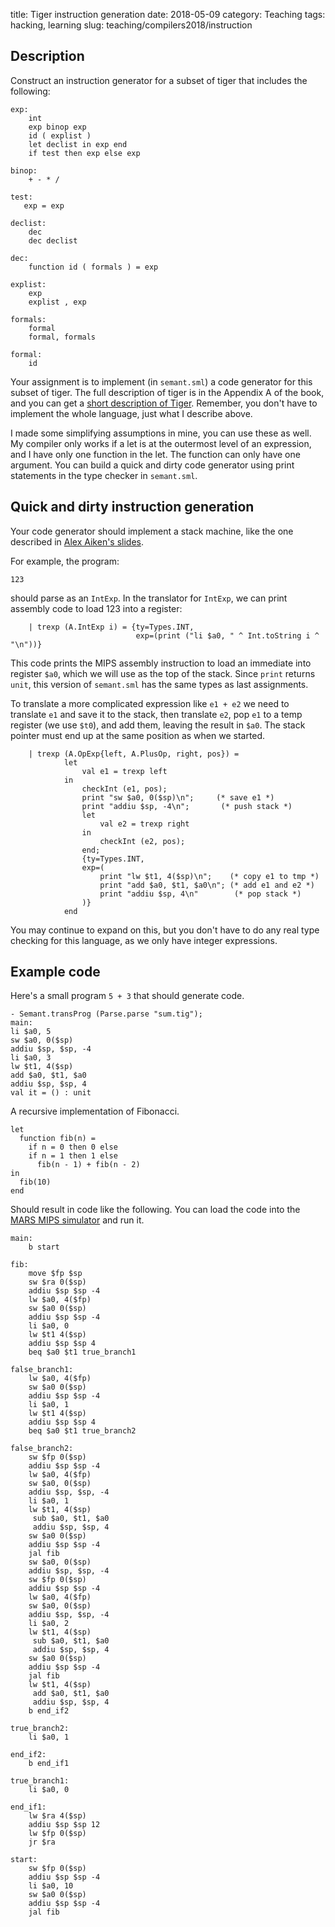 title: Tiger instruction generation
date: 2018-05-09
category: Teaching
tags: hacking, learning
slug: teaching/compilers2018/instruction

## Description

Construct an instruction generator for a subset of tiger that includes
the following:

```
exp:
	int
	exp binop exp
	id ( explist )
	let declist in exp end
	if test then exp else exp

binop:
	+ - * /

test:
   exp = exp

declist:
	dec
	dec declist
		
dec: 
	function id ( formals ) = exp

explist:
	exp
	explist , exp

formals:
	formal
	formal, formals

formal:
	id

```
	
Your assignment is to implement (in `semant.sml`) a code generator for
this subset of tiger. The full description of tiger is in the Appendix
A of the book, and you can get a
[short description of Tiger](http://www.cs.columbia.edu/~sedwards/classes/2002/w4115/tiger.pdf). Remember,
you don't have to implement the whole language, just what I describe
above.

I made some simplifying assumptions in mine, you can use these as
well. My compiler only works if a let is at the outermost level of an
expression, and I have only one function in the let. The function can
only have one argument. You can build a quick and dirty code generator
using print statements in the type checker in `semant.sml`.

## Quick and dirty instruction generation

Your code generator should implement a stack machine, like the one
described in
[Alex Aiken's slides](http://web.stanford.edu/class/archive/cs/cs143/cs143.1112/materials/lectures/lecture12.pdf).

For example, the program:

```
123
```

should parse as an `IntExp`. In the translator for `IntExp`, we can
print assembly code to load 123 into a register:

```
    | trexp (A.IntExp i) = {ty=Types.INT,
                            exp=(print ("li $a0, " ^ Int.toString i ^ "\n"))}
```

This code prints the MIPS assembly instruction to load an immediate
into register `$a0`, which we will use as the top of the stack. Since
`print` returns `unit`, this version of `semant.sml` has the same
types as last assignments.

To translate a more complicated expression like `e1 + e2` we need to
translate `e1` and save it to the stack, then translate `e2`, pop `e1`
to a temp register (we use `$t0`), and add them, leaving the result in
`$a0`. The stack pointer must end up at the same position as when we
started.

```
    | trexp (A.OpExp{left, A.PlusOp, right, pos}) =
            let
                val e1 = trexp left
            in
                checkInt (e1, pos);
                print "sw $a0, 0($sp)\n";     (* save e1 *)
				print "addiu $sp, -4\n";       (* push stack *)
				let
                    val e2 = trexp right
                in
                    checkInt (e2, pos);
                end;
                {ty=Types.INT,
				exp=(
					print "lw $t1, 4($sp)\n";    (* copy e1 to tmp *)
					print "add $a0, $t1, $a0\n"; (* add e1 and e2 *)
					print "addiu $sp, 4\n"        (* pop stack *)
				)}
            end
```
			
You
may continue to expand on this, but you don't have to do any real type
checking for this language, as we only have integer expressions.

## Example code

Here's a small program `5 + 3` that should generate code.

```
- Semant.transProg (Parse.parse "sum.tig");
main:
li $a0, 5
sw $a0, 0($sp)
addiu $sp, $sp, -4
li $a0, 3
lw $t1, 4($sp)
add $a0, $t1, $a0
addiu $sp, $sp, 4
val it = () : unit
```

A recursive implementation of Fibonacci.

```
let
  function fib(n) =
    if n = 0 then 0 else
    if n = 1 then 1 else
      fib(n - 1) + fib(n - 2)
in
  fib(10)
end
```

Should result in code like the following. You can load the code into
the
[MARS MIPS simulator](http://courses.missouristate.edu/KenVollmar/mars/index.htm)
and run it.

```
main:
	b start

fib:
	move $fp $sp
	sw $ra 0($sp)
	addiu $sp $sp -4
	lw $a0, 4($fp)
	sw $a0 0($sp)
	addiu $sp $sp -4
	li $a0, 0
	lw $t1 4($sp)
	addiu $sp $sp 4
	beq $a0 $t1 true_branch1

false_branch1:
	lw $a0, 4($fp)
	sw $a0 0($sp)
	addiu $sp $sp -4
	li $a0, 1
	lw $t1 4($sp)
	addiu $sp $sp 4
	beq $a0 $t1 true_branch2

false_branch2:
	sw $fp 0($sp)
	addiu $sp $sp -4
	lw $a0, 4($fp)
	sw $a0, 0($sp)
	addiu $sp, $sp, -4
	li $a0, 1
	lw $t1, 4($sp)
	 sub $a0, $t1, $a0
	 addiu $sp, $sp, 4
	sw $a0 0($sp)
	addiu $sp $sp -4
	jal fib
	sw $a0, 0($sp)
	addiu $sp, $sp, -4
	sw $fp 0($sp)
	addiu $sp $sp -4
	lw $a0, 4($fp)
	sw $a0, 0($sp)
	addiu $sp, $sp, -4
	li $a0, 2
	lw $t1, 4($sp)
	 sub $a0, $t1, $a0
	 addiu $sp, $sp, 4
	sw $a0 0($sp)
	addiu $sp $sp -4
	jal fib
	lw $t1, 4($sp)
	 add $a0, $t1, $a0
	 addiu $sp, $sp, 4
	b end_if2

true_branch2:
	li $a0, 1

end_if2:
	b end_if1

true_branch1:
	li $a0, 0

end_if1:
	lw $ra 4($sp)
	addiu $sp $sp 12
	lw $fp 0($sp)
	jr $ra

start:
	sw $fp 0($sp)
	addiu $sp $sp -4
	li $a0, 10
	sw $a0 0($sp)
	addiu $sp $sp -4
	jal fib
```
